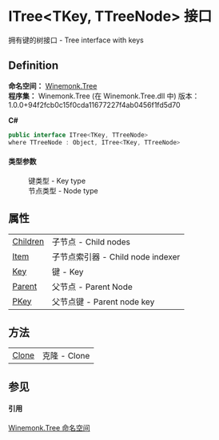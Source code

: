 # ITree&lt;TKey, TTreeNode&gt; 接口


拥有键的树接口 - Tree interface with keys



## Definition
**命名空间：** <a href="N_Winemonk_Tree.md">Winemonk.Tree</a>  
**程序集：** Winemonk.Tree (在 Winemonk.Tree.dll 中) 版本：1.0.0+94f2fcb0c15f0cda11677227f4ab0456f1fd5d70

**C#**
``` C#
public interface ITree<TKey, TTreeNode>
where TTreeNode : Object, ITree<TKey, TTreeNode>

```



#### 类型参数
<dl><dt /><dd>键类型 - Key type</dd><dt /><dd>节点类型 - Node type</dd></dl>

## 属性
<table>
<tr>
<td><a href="P_Winemonk_Tree_ITree_2_Children.md">Children</a></td>
<td>子节点 - Child nodes</td></tr>
<tr>
<td><a href="P_Winemonk_Tree_ITree_2_Item.md">Item</a></td>
<td>子节点索引器 - Child node indexer</td></tr>
<tr>
<td><a href="P_Winemonk_Tree_ITree_2_Key.md">Key</a></td>
<td>键 - Key</td></tr>
<tr>
<td><a href="P_Winemonk_Tree_ITree_2_Parent.md">Parent</a></td>
<td>父节点 - Parent Node</td></tr>
<tr>
<td><a href="P_Winemonk_Tree_ITree_2_PKey.md">PKey</a></td>
<td>父节点键 - Parent node key</td></tr>
</table>

## 方法
<table>
<tr>
<td><a href="M_Winemonk_Tree_ITree_2_Clone.md">Clone</a></td>
<td>克隆 - Clone</td></tr>
</table>

## 参见


#### 引用
<a href="N_Winemonk_Tree.md">Winemonk.Tree 命名空间</a>  

